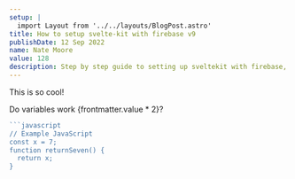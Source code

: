```yaml
---
setup: |
  import Layout from '../../layouts/BlogPost.astro'
title: How to setup svelte-kit with firebase v9
publishDate: 12 Sep 2022
name: Nate Moore
value: 128
description: Step by step guide to setting up sveltekit with firebase, including authentication, svelte stores and more.
---
```


This is so cool!

Do variables work {frontmatter.value \* 2}?

````javascript
```javascript
// Example JavaScript
const x = 7;
function returnSeven() {
  return x;
}
````
